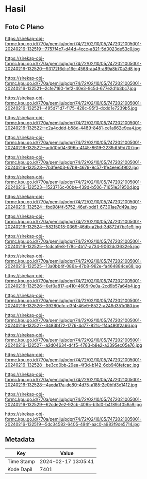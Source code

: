 # Hasil

## Foto C Plano

https://sirekap-obj-formc.kpu.go.id/770a/pemilu/pdpr/74/72/02/10/05/7472021005001-20240216-132519--7757f4c7-d44d-4ccc-a821-5d0023de53c0.jpg

https://sirekap-obj-formc.kpu.go.id/770a/pemilu/pdpr/74/72/02/10/05/7472021005001-20240216-132520--93172f6d-c16e-4568-aa49-a89a8b70a2d8.jpg

https://sirekap-obj-formc.kpu.go.id/770a/pemilu/pdpr/74/72/02/10/05/7472021005001-20240216-132521--2cfe7160-1ef2-40e3-9c5d-677e2d1b3bc7.jpg

https://sirekap-obj-formc.kpu.go.id/770a/pemilu/pdpr/74/72/02/10/05/7472021005001-20240216-132521--495d71d7-f175-428c-95f3-dcdd1e7239b5.jpg

https://sirekap-obj-formc.kpu.go.id/770a/pemilu/pdpr/74/72/02/10/05/7472021005001-20240216-132522--c2a4cddd-b58d-4489-8481-ce1a662e9ea4.jpg

https://sirekap-obj-formc.kpu.go.id/770a/pemilu/pdpr/74/72/02/10/05/7472021005001-20240216-132522--adb10b04-396b-4145-8619-2239df59d707.jpg

https://sirekap-obj-formc.kpu.go.id/770a/pemilu/pdpr/74/72/02/10/05/7472021005001-20240216-132523--7b3fee03-67b8-4679-9c57-1fe4eee5f902.jpg

https://sirekap-obj-formc.kpu.go.id/770a/pemilu/pdpr/74/72/02/10/05/7472021005001-20240216-132523--1523716c-00be-439d-b506-71651e31950d.jpg

https://sirekap-obj-formc.kpu.go.id/770a/pemilu/pdpr/74/72/02/10/05/7472021005001-20240216-132524--fbd98f4f-5752-46ef-bdd1-67301ae7d49a.jpg

https://sirekap-obj-formc.kpu.go.id/770a/pemilu/pdpr/74/72/02/10/05/7472021005001-20240216-132524--58215018-0369-46db-a2bd-3d872d7bc1e9.jpg

https://sirekap-obj-formc.kpu.go.id/770a/pemilu/pdpr/74/72/02/10/05/7472021005001-20240216-132525--fcdca9e8-178c-4b17-a734-9062dd3632e5.jpg

https://sirekap-obj-formc.kpu.go.id/770a/pemilu/pdpr/74/72/02/10/05/7472021005001-20240216-132525--13a0bb4f-086a-47b8-962e-fa464884ce68.jpg

https://sirekap-obj-formc.kpu.go.id/770a/pemilu/pdpr/74/72/02/10/05/7472021005001-20240216-132526--0ef0a817-a410-4605-9e0a-2cd9b57a64b4.jpg

https://sirekap-obj-formc.kpu.go.id/770a/pemilu/pdpr/74/72/02/10/05/7472021005001-20240216-132526--39280cfc-d3f4-46e9-8522-a249d351c180.jpg

https://sirekap-obj-formc.kpu.go.id/770a/pemilu/pdpr/74/72/02/10/05/7472021005001-20240216-132527--3483bf72-1776-4d77-821c-1f4a490f2a66.jpg

https://sirekap-obj-formc.kpu.go.id/770a/pemilu/pdpr/74/72/02/10/05/7472021005001-20240216-132527--a2d04634-d4f5-4783-b8e2-a3395ec05e76.jpg

https://sirekap-obj-formc.kpu.go.id/770a/pemilu/pdpr/74/72/02/10/05/7472021005001-20240216-132528--be3cd0bb-29ea-4f3d-b142-6cb948fefcac.jpg

https://sirekap-obj-formc.kpu.go.id/770a/pemilu/pdpr/74/72/02/10/05/7472021005001-20240216-132528--4aeda17a-dc80-4d75-a185-2e0bfd3e1412.jpg

https://sirekap-obj-formc.kpu.go.id/770a/pemilu/pdpr/74/72/02/10/05/7472021005001-20240216-132529--62cde2e2-92cb-4065-b3d0-b4189cf059a9.jpg

https://sirekap-obj-formc.kpu.go.id/770a/pemilu/pdpr/74/72/02/10/05/7472021005001-20240216-132519--5dc34582-6405-494f-aac0-a983f9de5714.jpg


## Metadata

| Key        | Value               |
| ---------- | ------------------- |
| Time Stamp | 2024-02-17 13:05:41 |
| Kode Dapil | 7401                |



